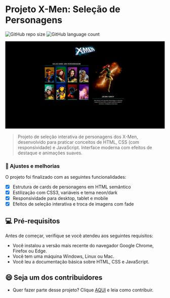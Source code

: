 # Projeto X-Men: Seleção de Personagens

![GitHub repo size](https://img.shields.io/github/repo-size/Kelvin1337/X-MEN?style=for-the-badge)
![GitHub language count](https://img.shields.io/github/languages/count/Kelvin1337/X-MEN?style=for-the-badge)

<img src="/src/imagens/screenshot.png" alt="Screenshot do Projeto X-Men">

> Projeto de seleção interativa de personagens dos X-Men, desenvolvido para praticar conceitos de HTML, CSS (com responsividade) e JavaScript. Interface moderna com efeitos de destaque e animações suaves.

### 🔄 Ajustes e melhorias

O projeto foi finalizado com as seguintes funcionalidades:

- [x] Estrutura de cards de personagens em HTML semântico
- [x] Estilização com CSS3, variáveis e tema neon/dark
- [x] Responsividade para desktop, tablet e mobile
- [x] Efeitos de seleção interativa e troca de imagens com fade

## 💻 Pré-requisitos

Antes de começar, verifique se você atendeu aos seguintes requisitos:

- Você instalou a versão mais recente do navegador Google Chrome, Firefox ou Edge.
- Você tem uma máquina Windows, Linux ou Mac.
- Você leu a documentação básica sobre HTML, CSS e JavaScript.

## 😄 Seja um dos contribuidores
- Quer fazer parte desse projeto? Clique [AQUI](CONTRIBUTING.md) e leia como contribuir.
